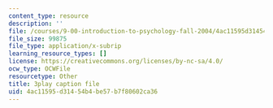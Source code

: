 ```yaml
---
content_type: resource
description: ''
file: /courses/9-00-introduction-to-psychology-fall-2004/4ac11595d31454b4be57b7f80602ca36_10509.vtt
file_size: 99875
file_type: application/x-subrip
learning_resource_types: []
license: https://creativecommons.org/licenses/by-nc-sa/4.0/
ocw_type: OCWFile
resourcetype: Other
title: 3play caption file
uid: 4ac11595-d314-54b4-be57-b7f80602ca36
---
```


